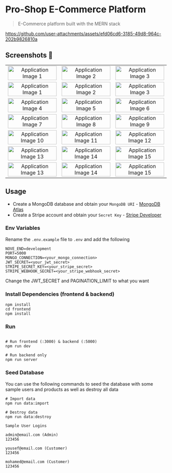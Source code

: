 # Pro-Shop E-Commerce Platform

> E-Commerce platform built with the MERN stack

https://github.com/user-attachments/assets/efd06cd6-3185-49d8-964c-202b9826810a

## Screenshots 📸

<table>
  <tbody>
  <tr>
      <td align="center"><img width="100%" src="images/login.png" alt="Application Image 1"></td>
      <td align="center"><img width="100%" src="images/signup.png" alt="Application Image 2"></td>
      <td align="center"><img width="100%" src="images/home-page.png" alt="Application Image 3"></td>
    </tr>
    <tr>
      <td align="center"><img width="100%" src="images/featured-products.png" alt="Application Image 1"></td>
      <td align="center"><img width="100%" src="images/products.png" alt="Application Image 2"></td>
      <td align="center"><img width="100%" src="images/categories.png" alt="Application Image 3"></td>
    </tr>
    <tr>
      <td align="center"><img width="100%" src="images/drop-down.png" alt="Application Image 4"></td>
      <td align="center"><img width="100%" src="images/menu.png" alt="Application Image 5"></td>
      <td align="center"><img width="100%" src="images/cart.png" alt="Application Image 6"></td>
    </tr>
    <tr>
      <td align="center"><img width="100%" src="images/product.png" alt="Application Image 7"></td>
      <td align="center"><img width="100%" src="images/reviews.png" alt="Application Image 8"></td>
      <td align="center"><img width="100%" src="images/shipping.png" alt="Application Image 9"></td>
    </tr>
    <tr>
      <td align="center"><img width="100%" src="images/payment.png" alt="Application Image 10"></td>
      <td align="center"><img width="100%" src="images/place-order.png" alt="Application Image 11"></td>
      <td align="center"><img width="100%" src="images/paypal.png" alt="Application Image 12"></td>
    </tr>
    <tr>
      <td align="center"><img width="100%" src="images/profile.png" alt="Application Image 13"></td>
      <td align="center"><img width="100%" src="images/orders-admin.png" alt="Application Image 14"></td>
      <td align="center"><img width="100%" src="images/users-admin.png" alt="Application Image 15"></td>
    </tr>
    <tr>
      <td align="center"><img width="100%" src="images/add-product.png" alt="Application Image 13"></td>
      <td align="center"><img width="100%" src="images/edit-user.png" alt="Application Image 14"></td>
      <td align="center"><img width="100%" src="images/products-admin.png" alt="Application Image 15"></td>
    </tr>
  </tbody>
</table>

## Usage

- Create a MongoDB database and obtain your `MongoDB URI` - [MongoDB Atlas](https://www.mongodb.com/cloud/atlas/register)
- Create a Stripe account and obtain your `Secret Key` - [Stripe Developer](https://stripe.com/)

### Env Variables

Rename the `.env.example` file to `.env` and add the following

```
NOVE_END=development
PORT=5000
MONGO_CONNECTION=<your_mongo_connection>
JWT_SECRET=<your_jwt_secret>
STRIPE_SECRET_KEY=<your_stripe_secret>
STRIPE_WEBHOOK_SECRET=<your_stripe_webhook_secret>

```

Change the JWT_SECRET and PAGINATION_LIMIT to what you want

### Install Dependencies (frontend & backend)

```
npm install
cd frontend
npm install
```

### Run

```

# Run frontend (:3000) & backend (:5000)
npm run dev

# Run backend only
npm run server
```

### Seed Database

You can use the following commands to seed the database with some sample users and products as well as destroy all data

```
# Import data
npm run data:import

# Destroy data
npm run data:destroy
```

```
Sample User Logins

admin@email.com (Admin)
123456

yousef@email.com (Customer)
123456

mohamed@email.com (Customer)
123456
```
